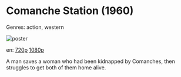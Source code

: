 # Comanche Station (1960)

Genres: action, western

![poster](http://image.tmdb.org/t/p/w500/5be8tXSibDcrX3cCKbe3uNxrunk.jpg)

en:
  [720p](magnet:?xt=urn:btih:0BF6255973082F4F1C8E5F8798BD70AA74199C7F&tr=udp://glotorrents.pw:6969/announce&tr=udp://tracker.opentrackr.org:1337/announce&tr=udp://torrent.gresille.org:80/announce&tr=udp://tracker.openbittorrent.com:80&tr=udp://tracker.coppersurfer.tk:6969&tr=udp://tracker.leechers-paradise.org:6969&tr=udp://p4p.arenabg.ch:1337&tr=udp://tracker.internetwarriors.net:1337)
  [1080p](magnet:?xt=urn:btih:3FC850E360A57EB81D7595B64E3F411766B693BE&tr=udp://glotorrents.pw:6969/announce&tr=udp://tracker.opentrackr.org:1337/announce&tr=udp://torrent.gresille.org:80/announce&tr=udp://tracker.openbittorrent.com:80&tr=udp://tracker.coppersurfer.tk:6969&tr=udp://tracker.leechers-paradise.org:6969&tr=udp://p4p.arenabg.ch:1337&tr=udp://tracker.internetwarriors.net:1337)
  


A man saves a woman who had been kidnapped by Comanches, then struggles to get both of them home alive.